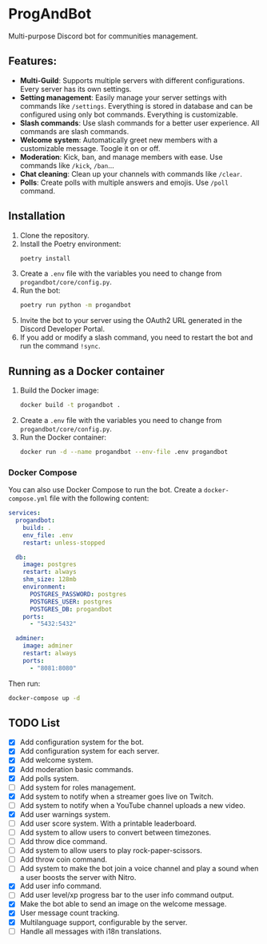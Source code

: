 # ProgAndBot
Multi-purpose Discord bot for communities management.


## Features:
- **Multi-Guild**: Supports multiple servers with different configurations. Every server has its own settings.
- **Setting management**: Easily manage your server settings with commands like `/settings`. Everything is stored in database and can be configured using only bot commands. Everything is customizable.
- **Slash commands**: Use slash commands for a better user experience. All commands are slash commands.
- **Welcome system**: Automatically greet new members with a customizable message. Toogle it on or off.
- **Moderation**: Kick, ban, and manage members with ease. Use commands like `/kick`, `/ban`...
- **Chat cleaning**: Clean up your channels with commands like `/clear`.
- **Polls**: Create polls with multiple answers and emojis. Use `/poll` command.


## Installation

1. Clone the repository.
2. Install the Poetry environment:
   ```bash
   poetry install
   ```
3. Create a `.env` file with the variables you need to change from `progandbot/core/config.py`.
4. Run the bot:
   ```bash
   poetry run python -m progandbot
   ```
5. Invite the bot to your server using the OAuth2 URL generated in the Discord Developer Portal.
6. If you add or modify a slash command, you need to restart the bot and run the command `!sync`.

## Running as a Docker container
1. Build the Docker image:
   ```bash
   docker build -t progandbot .
   ```
2. Create a `.env` file with the variables you need to change from `progandbot/core/config.py`.
3. Run the Docker container:
   ```bash
   docker run -d --name progandbot --env-file .env progandbot
   ```

### Docker Compose
You can also use Docker Compose to run the bot. Create a `docker-compose.yml` file with the following content:

```yaml
services:
  progandbot:
    build: .
    env_file: .env
    restart: unless-stopped

  db:
    image: postgres
    restart: always
    shm_size: 128mb
    environment:
      POSTGRES_PASSWORD: postgres
      POSTGRES_USER: postgres
      POSTGRES_DB: progandbot
    ports:
      - "5432:5432"

  adminer:
    image: adminer
    restart: always
    ports:
      - "8081:8080"

```

Then run:
```bash
docker-compose up -d
```

## TODO List
- [x] Add configuration system for the bot.
- [x] Add configuration system for each server.
- [x] Add welcome system.
- [x] Add moderation basic commands.
- [x] Add polls system.
- [ ] Add system for roles management.
- [x] Add system to notify when a streamer goes live on Twitch.
- [ ] Add system to notify when a YouTube channel uploads a new video.
- [x] Add user warnings system.
- [ ] Add user score system. With a printable leaderboard.
- [ ] Add system to allow users to convert between timezones.
- [ ] Add throw dice command.
- [ ] Add system to allow users to play rock-paper-scissors.
- [ ] Add throw coin command.
- [ ] Add system to make the bot join a voice channel and play a sound when a user boosts the server with Nitro.
- [x] Add user info command.
- [ ] Add user level/xp progress bar to the user info command output.
- [x] Make the bot able to send an image on the welcome message.
- [x] User message count tracking.
- [x] Multilanguage support, configurable by the server.
- [ ] Handle all messages with i18n translations.